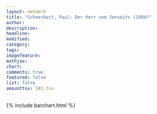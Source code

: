 ```yaml
---
layout: network
title: "Scheerbart, Paul: Der Herr vom Jenseits (1904)"
author:
description:
headline:
modified:
category:
tags:
imagefeature: 
mathjax: 
chart: 
comments: true
featured: false
list: false
amounttsv: 181.tsv
---
```

{% include barchart.html %}
